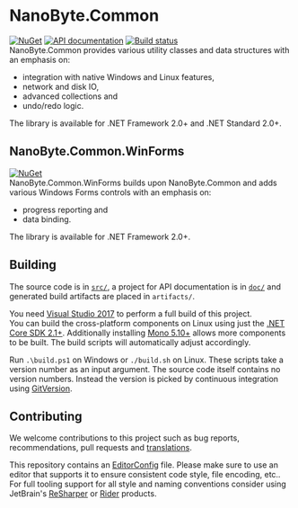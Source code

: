 # NanoByte.Common

[![NuGet](https://img.shields.io/nuget/v/NanoByte.Common.svg)](https://www.nuget.org/packages/NanoByte.Common/)
[![API documentation](https://img.shields.io/badge/api-docs-orange.svg)](https://common.nano-byte.net/)
[![Build status](https://img.shields.io/appveyor/ci/nano-byte/common.svg)](https://ci.appveyor.com/project/nano-byte/common)  
NanoByte.Common provides various utility classes and data structures with an emphasis on:

- integration with native Windows and Linux features,
- network and disk IO,
- advanced collections and
- undo/redo logic.

The library is available for .NET Framework 2.0+ and .NET Standard 2.0+.

## NanoByte.Common.WinForms

[![NuGet](https://img.shields.io/nuget/v/NanoByte.Common.WinForms.svg)](https://www.nuget.org/packages/NanoByte.Common.WinForms/)  
NanoByte.Common.WinForms builds upon NanoByte.Common and adds various Windows Forms controls with an emphasis on:

- progress reporting and
- data binding.

The library is available for .NET Framework 2.0+.

## Building

The source code is in [`src/`](src/), a project for API documentation is in [`doc/`](doc/) and generated build artifacts are placed in `artifacts/`.

You need [Visual Studio 2017](https://www.visualstudio.com/downloads/) to perform a full build of this project.  
You can build the cross-platform components on Linux using just the [.NET Core SDK 2.1+](https://www.microsoft.com/net/download). Additionally installing [Mono 5.10+](https://www.mono-project.com/download/stable/) allows more components to be built. The build scripts will automatically adjust accordingly.

Run `.\build.ps1` on Windows or `./build.sh` on Linux. These scripts take a version number as an input argument. The source code itself contains no version numbers. Instead the version is picked by continuous integration using [GitVersion](http://gitversion.readthedocs.io/).

## Contributing

We welcome contributions to this project such as bug reports, recommendations, pull requests and [translations](https://www.transifex.com/eicher/0install-win/).

This repository contains an [EditorConfig](http://editorconfig.org/) file. Please make sure to use an editor that supports it to ensure consistent code style, file encoding, etc.. For full tooling support for all style and naming conventions consider using JetBrain's [ReSharper](https://www.jetbrains.com/resharper/) or [Rider](https://www.jetbrains.com/rider/) products.
